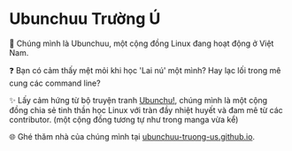 # Ubunchuu Trường Ú

🐧 Chúng mình là Ubunchuu, một cộng đồng Linux đang hoạt động ở Việt Nam.

❓️ Bạn có cảm thấy mệt mỏi khi học 'Lai nú' một mình? Hay lạc lối trong mê cung các command line?

✨ Lấy cảm hứng từ bộ truyện tranh [Ubunchu!](https://seotch.wordpress.com/ubunchu/), chúng mình là một cộng đồng chia sẻ tinh thần học Linux với tràn đầy nhiệt huyết và đam mê từ các contributor. (một cộng đồng tương tự như trong manga vừa kể)

🌐 Ghé thăm nhà của chúng mình tại [ubunchuu-truong-us.github.io](https://ubunchuu-truong-us.github.io/).
